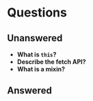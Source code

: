 # Questions

## Unanswered

- **What is `this`?**
- **Describe the fetch API?**
- **What is a mixin?**

## Answered
